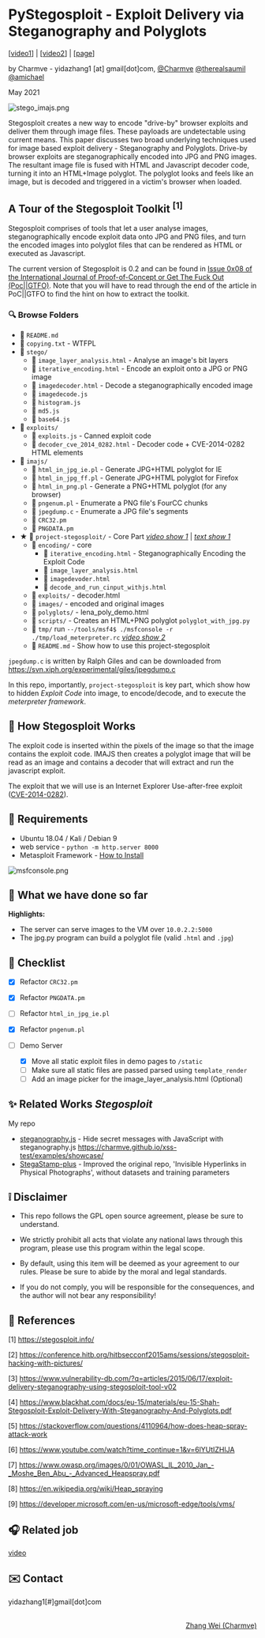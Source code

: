 # PyStegosploit - Exploit Delivery via Steganography and Polyglots

[[video1](https://www.youtube.com/watch?v=O9vSSQIZPlI)] | [[video2](https://www.youtube.com/watch?v=fAyuOhB4uvo)] | [[page](https://stegosploit.info/#22-steganographically-encoding-the-exploit-code)]

by Charmve - yidazhang1 [at] gmail[dot]com, [@Charmve](https://github.com/Charmve)  [@therealsaumil](https://twitter.com/therealsaumil)  [@amichael](https://github.com/amichael7)

May 2021

![stego_imajs.png](stego/static/img/stego_imajs.png)

Stegosploit creates a new way to encode "drive-by" browser exploits and deliver them through image files. These payloads are undetectable using current means. This paper discusses two broad underlying techniques used for image based exploit delivery - Steganography and Polyglots. Drive-by browser exploits are steganographically encoded into JPG and PNG images. The resultant image file is fused with HTML and Javascript decoder code, turning it into an HTML+Image polyglot. The polyglot looks and feels like an image, but is decoded and triggered in a victim's browser when loaded.


## A Tour of the Stegosploit Toolkit <sup>[1]</sup>

<p>Stegosploit comprises of tools that let a user analyse images, steganographically encode exploit data onto JPG and PNG files, and turn the encoded images into polyglot files that can be rendered as HTML or executed as Javascript.</p>

<p>The current version of Stegosploit is 0.2 and can be found in <a href="https://www.alchemistowl.org/pocorgtfo/pocorgtfo08.pdf">Issue 0x08 of the International Journal of Proof-of-Concept or Get The Fuck Out (Poc||GTFO)</a>. Note that you will have to read through the end of the article in PoC||GTFO to find the hint on how to extract the toolkit.</p>

### 🔍 Browse Folders
- 📄 <code>README.md</code>
- 📄 <code>copying.txt</code> - WTFPL
- 📁 <code>stego/</code>
  - 📄 <code>image_layer_analysis.html</code> - Analyse an image's bit layers
  - 📄 <code>iterative_encoding.html</code> - Encode an exploit onto a JPG or PNG image
  - 📄 <code>imagedecoder.html</code> - Decode a steganographically encoded image
  - 📄 <code>imagedecode.js</code>
  - 📄 <code>histogram.js</code>
  - 📄 <code>md5.js</code>
  - 📄 <code>base64.js</code>
- 📁 <code>exploits/</code>
  - 📄 <code>exploits.js</code> - Canned exploit code
  - 📄 <code>decoder_cve_2014_0282.html</code> - Decoder code + CVE-2014-0282 HTML elements
- 📁 <code>imajs/</code>
  - 📄 <code>html_in_jpg_ie.pl</code> - Generate JPG+HTML polyglot for IE
  - 📄 <code>html_in_jpg_ff.pl</code> - Generate JPG+HTML polyglot for Firefox
  - 📄 <code>html_in_png.pl</code> - Generate a PNG+HTML polyglot (for any browser)
  - 📄 <code>pngenum.pl</code> - Enumerate a PNG file's FourCC chunks
  - 📄 <code>jpegdump.c</code> - Enumerate a JPG file's segments
  - 📄 <code>CRC32.pm</code>
  - 📄 <code>PNGDATA.pm</code>
- ★ 📁 <code>project-stegosploit/</code> - Core Part [<i><u>video show 1</u></i>](https://www.youtube.com/watch?v=O9vSSQIZPlI) | [<i><u>text show 1</u></i>](https://stegosploit.info/#22-steganographically-encoding-the-exploit-code)
  - 📁 <code>encoding/</code> - core 
    - 📄 <code>iterative_encoding.html</code> - Steganographically Encoding the Exploit Code
    - 📄 <code>image_layer_analysis.html</code>
    - 📄 <code>imagedevoder.html</code>
    - 📄 <code>decode_and_run_cinput_withjs.html</code>
  - 📁 <code>exploits/</code> - decoder.html
  - 📁 <code>images/</code> - encoded and original images
  - 📁 <code>polyglots/</code> - lena_poly_demo.html
  - 📁 <code>scripts/</code> - Creates an HTML+PNG polyglot ``polyglot_with_jpg.py`` 
  - 📁 <code>tmp/</code> run ``--/tools/msf4$ ./msfconsole -r ./tmp/load_meterpreter.rc`` [<i><u>video show 2</u></i>](https://www.youtube.com/watch?v=fAyuOhB4uvo)
  - 📄 <code>README.md</code> - Show how to use this project-stegosploit

<p><code>jpegdump.c</code> is written by Ralph Giles and can be downloaded from <a href="https://svn.xiph.org/experimental/giles/jpegdump.c">https://svn.xiph.org/experimental/giles/jpegdump.c</a></p>

In this repo, importantly, ``project-stegosploit`` is key part, which show how to hidden <i>Exploit Code</i> into image, to encode/decode, and to execute the <i>meterpreter framework</i>. 

## 🔧 How Stegosploit Works

The exploit code is inserted within the pixels of the image so that the image contains the exploit code.  IMAJS then creates a polyglot image that will be read as an image and contains a decoder that will extract and run the javascript exploit.

The exploit that we will use is an Internet Explorer Use-after-free exploit ([CVE-2014-0282](https://nvd.nist.gov/vuln/detail/CVE-2014-0282)).

## 🔨 Requirements

- Ubuntu 18.04 / Kali / Debian 9
- web service  - ``python -m http.server 8000``
- Metasploit Framework  - [How to Install](https://computingforgeeks.com/how-to-install-metasploit-framework-on-ubuntu-18-04-debian-9/)

![msfconsole.png](stego/static/img/msfconsole.png)

## 📆 What we have done so far

__Highlights:__

* The server can serve images to the VM over `10.0.2.2:5000`
* The jpg.py program can build a polyglot file (valid `.html` and `.jpg`)

## 📝 Checklist

- [X] Refactor `CRC32.pm`
- [X] Refactor `PNGDATA.pm`
- [ ] Refactor `html_in_jpg_ie.pl`
- [X] Refactor `pngenum.pl`

- [ ] Demo Server
	- [X] Move all static exploit files in demo pages to `/static`
	- [ ] Make sure all static files are passed parsed using `template_render`
	- [ ] Add an image picker for the image_layer_analysis.html \(Optional\)

## ✨ Related Works *Stegosploit*

My repo 

- [steganography.js](https://github.com/Charmve/xss-test) - Hide secret messages with JavaScript with steganography.js https://charmve.github.io/xss-test/examples/showcase/
- [StegaStamp-plus](https://github.com/Charmve/StegaStamp-plus) - Improved the original repo, 'Invisible Hyperlinks in Physical Photographs', without datasets and training parameters

## ❕ Disclaimer
- This repo follows the GPL open source agreement, please be sure to understand.

- We strictly prohibit all acts that violate any national laws through this program, please use this program within the legal scope.

- By default, using this item will be deemed as your agreement to our rules. Please be sure to abide by the moral and legal standards.

- If you do not comply, you will be responsible for the consequences, and the author will not bear any responsibility!


## 📎 References

[1] https://stegosploit.info/ 

[2] https://conference.hitb.org/hitbsecconf2015ams/sessions/stegosploit-hacking-with-pictures/

[3] https://www.vulnerability-db.com/?q=articles/2015/06/17/exploit-delivery-steganography-using-stegosploit-tool-v02

[4] https://www.blackhat.com/docs/eu-15/materials/eu-15-Shah-Stegosploit-Exploit-Delivery-With-Steganography-And-Polyglots.pdf

[5] https://stackoverflow.com/questions/4110964/how-does-heap-spray-attack-work

[6] https://www.youtube.com/watch?time_continue=1&v=6lYUtIZHlJA

[7] https://www.owasp.org/images/0/01/OWASL_IL_2010_Jan_-_Moshe_Ben_Abu_-_Advanced_Heapspray.pdf

[8] https://en.wikipedia.org/wiki/Heap_spraying

[9] https://developer.microsoft.com/en-us/microsoft-edge/tools/vms/

## 🎧 Related job

[video](https://www.youtube.com/watch?v=6lYUtIZHlJA&t=281s)

## ✉️ Contact

yidazhang1[#]gmail[dot]com

<br>
<div align="right">
  <a href="https://github.com/Charmve" target="_blank">Zhang Wei (Charmve)</a>
</div>
